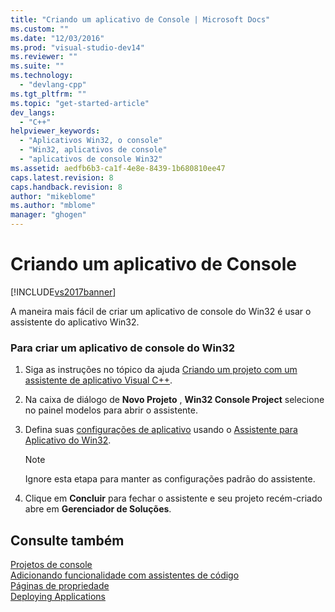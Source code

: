 ```yaml
---
title: "Criando um aplicativo de Console | Microsoft Docs"
ms.custom: ""
ms.date: "12/03/2016"
ms.prod: "visual-studio-dev14"
ms.reviewer: ""
ms.suite: ""
ms.technology: 
  - "devlang-cpp"
ms.tgt_pltfrm: ""
ms.topic: "get-started-article"
dev_langs: 
  - "C++"
helpviewer_keywords: 
  - "Aplicativos Win32, o console"
  - "Win32, aplicativos de console"
  - "aplicativos de console Win32"
ms.assetid: aedfb6b3-ca1f-4e8e-8439-1b680810ee47
caps.latest.revision: 8
caps.handback.revision: 8
author: "mikeblome"
ms.author: "mblome"
manager: "ghogen"
---
```

# Criando um aplicativo de Console
[!INCLUDE[vs2017banner](../assembler/inline/includes/vs2017banner.md)]

A maneira mais fácil de criar um aplicativo de console do Win32 é usar o assistente do aplicativo Win32.  
  
### Para criar um aplicativo de console do Win32  
  
1.  Siga as instruções no tópico da ajuda [Criando um projeto com um assistente de aplicativo Visual C\+\+](../ide/creating-desktop-projects-by-using-application-wizards.md).  
  
2.  Na caixa de diálogo de **Novo Projeto** , **Win32 Console Project** selecione no painel modelos para abrir o assistente.  
  
3.  Defina suas [configurações de aplicativo](../Topic/Application%20Settings,%20Win%2032%20Project%20Wizard.md) usando o [Assistente para Aplicativo do Win32](../windows/win32-application-wizard.md).  
  
    > [!NOTE]
    >  Ignore esta etapa para manter as configurações padrão do assistente.  
  
4.  Clique em **Concluir** para fechar o assistente e seu projeto recém\-criado abre em **Gerenciador de Soluções**.  
  
## Consulte também  
 [Projetos de console](../Topic/Debugging%20Preparation:%20Console%20Projects.md)   
 [Adicionando funcionalidade com assistentes de código](../ide/adding-functionality-with-code-wizards-cpp.md)   
 [Páginas de propriedade](../ide/property-pages-visual-cpp.md)   
 [Deploying Applications](http://msdn.microsoft.com/pt-br/4ff8881d-0daf-47e7-bfe7-774c625031b4)
